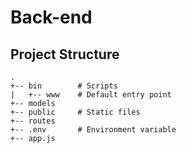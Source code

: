 # Back-end

## Project Structure

```shell
.
+-- bin        # Scripts
|   +-- www    # Default entry point
+-- models
+-- public     # Static files
+-- routes
+-- .env       # Environment variable
+-- app.js
```
